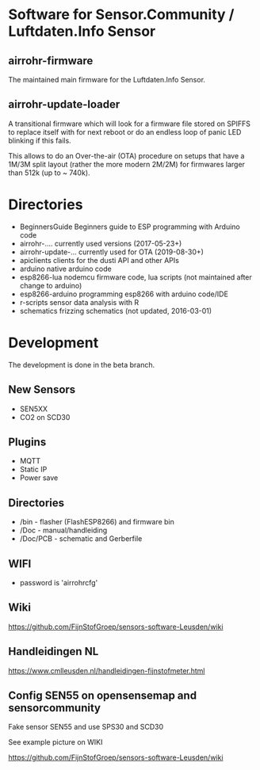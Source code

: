 
# Software for Sensor.Community / Luftdaten.Info Sensor

## airrohr-firmware

The maintained main firmware for the Luftdaten.Info Sensor. 

## airrohr-update-loader

A transitional firmware which will look for a firmware file
stored on SPIFFS to replace itself with for next reboot
or do an endless loop of panic LED blinking if this fails.

This allows to do an Over-the-air (OTA) procedure on setups
that have a 1M/3M split layout (rather the more modern 2M/2M)
for firmwares larger than 512k (up to ~ 740k).

# Directories 

* BeginnersGuide	  Beginners guide to ESP programming with Arduino code
* airrohr-....        currently used versions (2017-05-23+)
* airrohr-update-...  currently used for OTA (2019-08-30+)
* apiclients	      clients for the dusti API and other APIs
* arduino	          native arduino code
* esp8266-lua	      nodemcu firmware code, lua scripts (not maintained after change to arduino)
* esp8266-arduino	  programming esp8266 with arduino code/IDE
* r-scripts	          sensor data analysis with R
* schematics	      frizzing schematics (not updated, 2016-03-01)

# Development

The development is done in the beta branch.

## New Sensors

* SEN5XX
* CO2 on SCD30

## Plugins

* MQTT
* Static IP
* Power save

## Directories 

* /bin      - flasher (FlashESP8266) and firmware bin
* /Doc      - manual/handleiding 
* /Doc/PCB 	- schematic and Gerberfile


## WIFI 

* password is 'airrohrcfg'

## Wiki

https://github.com/FijnStofGroep/sensors-software-Leusden/wiki

## Handleidingen NL

https://www.cmlleusden.nl/handleidingen-fijnstofmeter.html

## Config SEN55 on opensensemap and sensorcommunity
Fake sensor SEN55 and use SPS30 and SCD30

See example picture on WIKI

https://github.com/FijnStofGroep/sensors-software-Leusden/wiki
